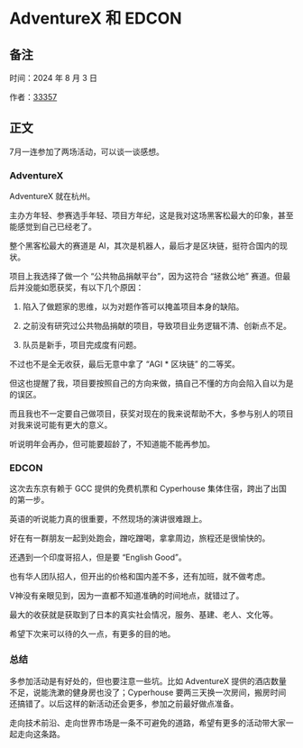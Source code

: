 # AdventureX 和 EDCON

## 备注

时间：2024 年 8 月 3 日

作者：[33357](https://github.com/33357)

## 正文

7月一连参加了两场活动，可以谈一谈感想。

### AdventureX

AdventureX 就在杭州。

主办方年轻、参赛选手年轻、项目方年纪，这是我对这场黑客松最大的印象，甚至能感觉到自己已经老了。

整个黑客松最大的赛道是 AI，其次是机器人，最后才是区块链，挺符合国内的现状。

项目上我选择了做一个 “公共物品捐献平台”，因为这符合 “拯救公地” 赛道。但最后并没能如愿获奖，有以下几个原因：

1. 陷入了做题家的思维，以为对题作答可以掩盖项目本身的缺陷。

2. 之前没有研究过公共物品捐献的项目，导致项目业务逻辑不清、创新点不足。

3. 队员是新手，项目完成度有问题。

不过也不是全无收获，最后无意中拿了 “AGI * 区块链” 的二等奖。

但这也提醒了我，项目要按照自己的方向来做，搞自己不懂的方向会陷入自以为是的误区。

而且我也不一定要自己做项目，获奖对现在的我来说帮助不大，多参与别人的项目对我来说可能有更大的意义。

听说明年会再办，但可能要超龄了，不知道能不能再参加。

### EDCON

这次去东京有赖于 GCC 提供的免费机票和 Cyperhouse 集体住宿，跨出了出国的第一步。

英语的听说能力真的很重要，不然现场的演讲很难跟上。

好在有一群朋友一起到处跑会，蹭吃蹭喝，拿拿周边，旅程还是很愉快的。

还遇到一个印度哥招人，但是要 “English Good”。

也有华人团队招人，但开出的价格和国内差不多，还有加班，就不做考虑。

V神没有亲眼见到，因为一直都不知道准确的时间地点，就错过了。

最大的收获就是获取到了日本的真实社会情况，服务、基建、老人、文化等。

希望下次来可以待的久一点，有更多的目的地。

### 总结

多参加活动是有好处的，但也要注意一些坑。比如 AdventureX 提供的酒店数量不足，说能洗漱的健身房也没了；Cyperhouse 要两三天换一次房间，搬房时间还搞错了。以后这样的新活动还会更多，参加之前最好做点准备。

走向技术前沿、走向世界市场是一条不可避免的道路，希望有更多的活动带大家一起走向这条路。